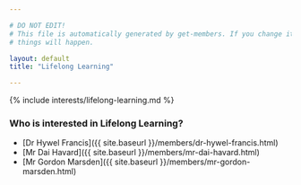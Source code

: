 ```yaml
---

# DO NOT EDIT!
# This file is automatically generated by get-members. If you change it, bad
# things will happen.

layout: default
title: "Lifelong Learning"

---
```


{% include interests/lifelong-learning.md %}

### Who is interested in Lifelong Learning?


* [Dr Hywel Francis]({{ site.baseurl }}/members/dr-hywel-francis.html)
* [Mr Dai Havard]({{ site.baseurl }}/members/mr-dai-havard.html)
* [Mr Gordon Marsden]({{ site.baseurl }}/members/mr-gordon-marsden.html)
